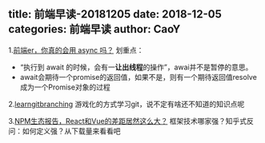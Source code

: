 title: 前端早读-20181205
date: 2018-12-05
categories: 前端早读
author: CaoY
---

1.[前端er，你真的会用 async 吗？](https://juejin.im/post/5c0397186fb9a049b5068e54)
划重点：
- “执行到 await 的时候，会有一**让出线程**的操作”，awai并不是暂停的意思。
- await会期待一个promise的返回值，如果不是，则有一个期待返回值resolve成为一个Promise对象的过程

2.[learngitbranching](https://learngitbranching.js.org/)
游戏化的方式学习git，说不定有啥还不知道的知识点呢

3.[NPM生态报告，React和Vue的差距居然这么大？](https://juejin.im/post/5bfa5a4ce51d451cf6158b38)
框架技术哪家强？知乎式反问：如何定义强？从下载量来看看吧